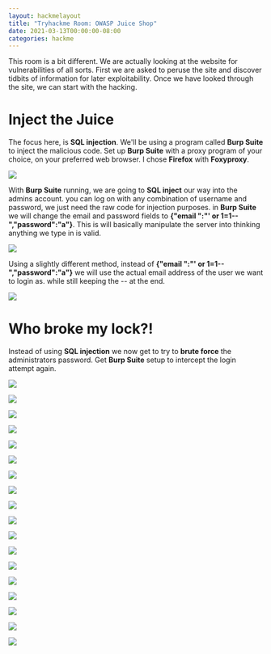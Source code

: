 ```yaml
---
layout: hackmelayout
title: "Tryhackme Room: OWASP Juice Shop"
date: 2021-03-13T00:00:00-08:00 
categories: hackme
---
```


This room is a bit different. We are actually looking at the website for vulnerabilities of all sorts. First we are asked to peruse the site and discover tidbits of information for later exploitability. Once we have looked through the site, we can start with the hacking. 

<h1>Inject the Juice</h1>

The focus here, is __SQL injection__. We'll be using a program called __Burp Suite__ to inject the malicious code. Set up __Burp Suite__ with a proxy program of your choice, on your preferred web browser. I chose __Firefox__ with __Foxyproxy__.

![](https://clamshatter.github.io/assets/juicy21.png)

With __Burp Suite__ running, we are going to __SQL inject__ our way into the admins account. you can log on with any combination of username and password, we just need the raw code for injection purposes. in __Burp Suite__ we will change the email and password fields to __{"email ":"' or 1=1--","password":"a"}__. This is will basically manipulate the server into thinking anything we type in is valid. 

![](https://clamshatter.github.io/assets/juicy15.png)

Using a slightly different method, instead of __{"email ":"' or 1=1--","password":"a"}__ we will use the actual email address of the user we want to login as. while still keeping the -- at the end. 

![](https://clamshatter.github.io/assets/juicy1.png)

<h1>Who broke my lock?!</h1>

Instead of using __SQL injection__ we now get to try to __brute force__ the administrators password. Get __Burp Suite__ setup to intercept the login attempt again.

![](https://clamshatter.github.io/assets/juicy2.png)

![](https://clamshatter.github.io/assets/juicy3.png)

![](https://clamshatter.github.io/assets/juicy4.png)

![](https://clamshatter.github.io/assets/juicy5.png)

![](https://clamshatter.github.io/assets/juicy6.png)

![](https://clamshatter.github.io/assets/juicy7.png)

![](https://clamshatter.github.io/assets/juicy8.png)

![](https://clamshatter.github.io/assets/juicy9.png)

![](https://clamshatter.github.io/assets/juicy10.png)

![](https://clamshatter.github.io/assets/juicy11.png)

![](https://clamshatter.github.io/assets/juicy12.png)

![](https://clamshatter.github.io/assets/juicy13.png)

![](https://clamshatter.github.io/assets/juicy14.png)



![](https://clamshatter.github.io/assets/juicy16.png)

![](https://clamshatter.github.io/assets/juicy17.png)

![](https://clamshatter.github.io/assets/juicy18.png)

![](https://clamshatter.github.io/assets/juicy19.png)

![](https://clamshatter.github.io/assets/juicy20.png)